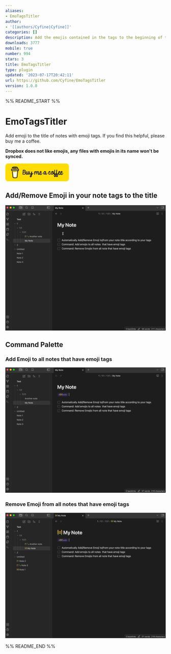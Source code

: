 ```yaml
---
aliases:
- EmoTagsTitler
author:
- '[[authors/Cyfine|Cyfine]]'
categories: []
description: Add the emojis contained in the tags to the beginning of the note title.
downloads: 3777
mobile: true
number: 994
stars: 3
title: EmoTagsTitler
type: plugin
updated: '2023-07-17T20:42:11'
url: https://github.com/Cyfine/EmoTagsTitler
version: 1.0.0
---
```


%% README_START %%

# EmoTagsTitler 
Add emoji to the title of notes with emoji tags. 
If you find this helpful, please buy me a coffee.

**Dropbox does not like emojis, any files with emojis in 
its name won't be synced.** 

<a href="https://www.buymeacoffee.com/cyfine">
<img src="https://raw.githubusercontent.com/Cyfine/EmoTagsTitler/HEAD/bmc-button.png" alt="Image description" width="200">
</a>


## Add/Remove Emoji in your note tags to the title 
![add/remove](https://raw.githubusercontent.com/Cyfine/EmoTagsTitler/HEAD/addoremove.gif)

## Command Palette
### Add Emoji to all notes that have emoji tags 
![cmdadd](https://raw.githubusercontent.com/Cyfine/EmoTagsTitler/HEAD/cmdadd.gif)
### Remove Emoji from all notes that have emoji tags
![cmdremove](https://raw.githubusercontent.com/Cyfine/EmoTagsTitler/HEAD/cmdremove.gif)




%% README_END %%